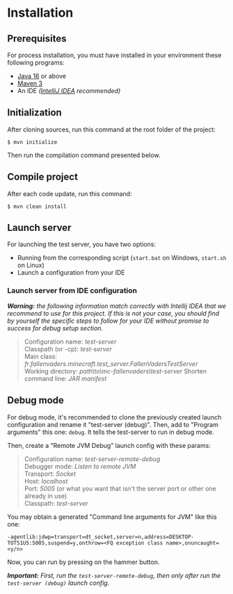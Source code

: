 # Installation

## Prerequisites

For process installation, you must have installed in your environment these
following programs:
* [Java 16](https://www.oracle.com/java/technologies/javase-jdk16-downloads.html) or above
* [Maven 3](https://maven.apache.org/download.cgi#)
* An IDE *([IntelliJ IDEA](https://www.jetbrains.com/fr-fr/idea/) recommended)*

## Initialization

After cloning sources, run this command at the root folder of the project:
```shell
$ mvn initialize
```
Then run the compilation command presented below.

## Compile project

After each code update, run this command:
```shell
$ mvn clean install
```

## Launch server

For launching the test server, you have two options:
* Running from the corresponding script (`start.bat` on Windows, `start.sh` on Linux)
* Launch a configuration from your IDE

### Launch server from IDE configuration

***Warning:** the following information match correctly with Intellij IDEA that
we recommend to use for this project. If this is not your case, you should find
by yourself the specific steps to follow for your IDE without promise to success
for debug setup section.*

> Configuration name: *test-server*  
> Classpath (or -cp): *test-server*  
> Main class: *fr.fallenvaders.minecraft.test_server.FallenVadersTestServer*  
> Working directory: *path\to\mc-fallenvaders\test-server*
> Shorten command line: *JAR manifest*

## Debug mode

For debug mode, it's recommended to clone the previously created launch configuration
and rename it "test-server (debug)".
Then, add to "Program arguments" this one: `debug`. It tells the test-server
to run in debug mode.

Then, create a "Remote JVM Debug" launch config with these params:

> Configuration name: *test-server-remote-debug*  
> Debugger mode: *Listen to remote JVM*  
> Transport: *Socket*  
> Host: *localhost*  
> Port: *5005* (or what you want that isn't the server port or other
    one already in use)  
> Classpath: *test-server*

You may obtain a generated "Command line arguments for JVM" like this one:
```
-agentlib:jdwp=transport=dt_socket,server=n,address=DESKTOP-TOT51U5:5005,suspend=y,onthrow=<FQ exception class name>,onuncaught=<y/n>
```

Now, you can run by pressing on the hammer button.

***Important:** First, run the `test-server-remote-debug`, then only after run
the `test-server (debug)` launch config.*
